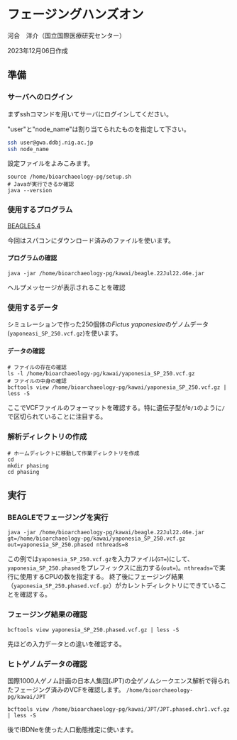 # フェージングハンズオン

河合　洋介（国立国際医療研究センター）

2023年12月06日作成

## 準備

### サーバへのログイン

まずsshコマンドを用いてサーバにログインしてください。

"user"と"node_name"は割り当てられたものを指定して下さい。

```sh
ssh user@gwa.ddbj.nig.ac.jp
ssh node_name
```

設定ファイルをよみこみます。

```
source /home/bioarchaeology-pg/setup.sh
# Javaが実行できるか確認
java --version
```

### 使用するプログラム

[BEAGLE5.4](http://faculty.washington.edu/browning/beagle/beagle.html)

今回はスパコンにダウンロード済みのファイルを使います。

#### プログラムの確認
```
java -jar /home/bioarchaeology-pg/kawai/beagle.22Jul22.46e.jar
```

ヘルプメッセージが表示されることを確認

### 使用するデータ
シミュレーションで作った250個体の*Fictus yaponesiae*のゲノムデータ(`yaponeasi_SP_250.vcf.gz`)を使います。

#### データの確認
```
# ファイルの存在の確認
ls -l /home/bioarchaeology-pg/kawai/yaponesia_SP_250.vcf.gz
# ファイルの中身の確認
bcftools view /home/bioarchaeology-pg/kawai/yaponesia_SP_250.vcf.gz | less -S
```
ここでVCFファイルのフォーマットを確認する。特に遺伝子型が`0/1`のように`/`で区切られていることに注目する。

### 解析ディレクトリの作成
```
# ホームディレクトに移動して作業ディレクトリを作成
cd
mkdir phasing
cd phasing
```

## 実行
### BEAGLEでフェージングを実行
```
java -jar /home/bioarchaeology-pg/kawai/beagle.22Jul22.46e.jar gt=/home/bioarchaeology-pg/kawai/yaponesia_SP_250.vcf.gz out=yaponesia_SP_250.phased nthreads=8
```
この例では`yaponesia_SP_250.vcf.gz`を入力ファイル(`GT=`)にして、`yaponesia_SP_250.phased`をプレフィックスに出力する(`out=`)。`nthreads=`で実行に使用するCPUの数を指定する。
終了後にフェージング結果（`yaponesia_SP_250.phased.vcf.gz`）がカレントディレクトリにできていることを確認する。

### フェージング結果の確認
```
bcftools view yaponesia_SP_250.phased.vcf.gz | less -S
```

先ほどの入力データとの違いを確認する。

### ヒトゲノムデータの確認
国際1000人ゲノム計画の日本人集団(JPT)の全ゲノムシークエンス解析で得られたフェージング済みのVCFを確認します。
`/home/bioarchaeology-pg/kawai/JPT`

```
bcftools view /home/bioarchaeology-pg/kawai/JPT/JPT.phased.chr1.vcf.gz | less -S
```
後でIBDNeを使った人口動態推定に使います。




